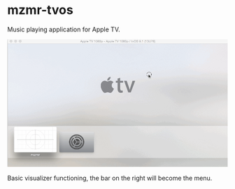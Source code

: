 # mzmr-tvos

Music playing application for Apple TV.

![](./mzmr-0-1.gif)

Basic visualizer functioning, the bar on the right will become the menu.
